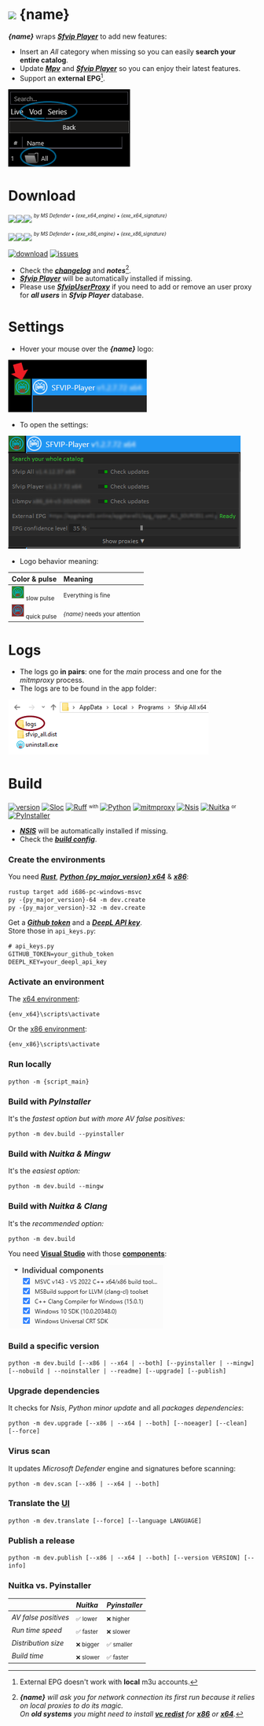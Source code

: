 # <kbd><img src="{ico_link}" width="45"></kbd> {name}
***{name}*** wraps ***[Sfvip Player](https://github.com/K4L4Uz/SFVIP-Player/tree/master)*** to add new features: 
* Insert an _All_ category when missing so you can easily **search your entire catalog**.  
* Update ***[Mpv](https://mpv.io/)*** and ***[Sfvip Player](https://github.com/K4L4Uz/SFVIP-Player/tree/master)*** so you can enjoy their latest features. 
* Support an **external EPG**[^1].

<kbd><img src="resources/readme/all.png"></kbd>

[^1]: External EPG doesn't work with **local** m3u accounts.
# Download
[<img src="https://custom-icon-badges.demolab.com/badge/{name} v{version_x64}-informational?logo=download-cloud&logoSource=feather&logoColor=white&style=flat-square" height="{h_download}"><img src="https://img.shields.io/badge/x64-informational?logo=Windows10&logoColor=lightblue&style=flat-square" height="{h_download}"><img src="https://custom-icon-badges.demolab.com/badge/{exe_x64_clean}?logo=shield-check&logoColor=white&style=flat-square" height="{h_download}">]({exe_x64_release})
<sup><sup>_by MS Defender • {exe_x64_engine} • {exe_x64_signature}_</sup></sup>

[<img src="https://custom-icon-badges.demolab.com/badge/{name} v{version_x86}-informational?logo=download-cloud&logoSource=feather&logoColor=white&style=flat-square" height="{h_download}"><img src="https://img.shields.io/badge/x86-informational?logo=Windows10&logoColor=lightblue&style=flat-square" height="{h_download}"><img src="https://custom-icon-badges.demolab.com/badge/{exe_x86_clean}?logo=shield-check&logoColor=white&style=flat-square" height="{h_download}">]({exe_x86_release})
<sup><sup>_by MS Defender • {exe_x86_engine} • {exe_x86_signature}_</sup></sup>

[![download](https://img.shields.io/github/downloads/{github_path}/total?color=informational&logo=github&labelColor=informational)](https://tooomm.github.io/github-release-stats/?username={github_owner}&repository={github_repo})
[![issues](https://img.shields.io/github/issues/sebdelsol/sfvip-all?logo=github&labelColor=success)](https://github.com/sebdelsol/sfvip-all/issues?q=is%3Aopen)


* Check the [***changelog***](build/changelog.md) and ***notes***[^2].  
* [***Sfvip Player***](https://github.com/K4L4Uz/SFVIP-Player/tree/master) will be automatically installed if missing.  
* Please use [***SfvipUserProxy***](user_proxy_cmd) if you need to add or remove an user proxy for ***all users*** in ***Sfvip Player*** database.

[^2]:_**{name}** will ask you for network connection its first run because it relies on local proxies to do its magic._  
_On **old systems** you might need to install [**vc redist**](https://learn.microsoft.com/en-GB/cpp/windows/latest-supported-vc-redist) for [**x86**](https://aka.ms/vs/17/release/vc_redist.x86.exe) or [**x64**](https://aka.ms/vs/17/release/vc_redist.x64.exe)._  

# Settings
* Hover your mouse over the ***{name}*** logo:

<kbd><img src="resources/readme/logo_arrow.png"></kbd>  

* To open the settings:

<kbd><img src="resources/readme/settings.png"></kbd>  

* Logo behavior meaning:

Color & pulse | Meaning
:--- | :---
<kbd><img src="resources/readme/logo_green.png" width="25"></kbd> <sub>slow pulse | <sub>Everything is fine
<kbd><img src="resources/readme/logo_red.png" width="25"></kbd>  <sub>quick pulse | <sub>_{name}_ needs your attention

# Logs
* The logs go **in pairs**: one for the _main_ process and one for the _mitmproxy_ process.  
* The logs are to be found in the app folder:

<kbd><img src="resources/readme/logs.png"></kbd>  

# Build
[![version](https://custom-icon-badges.demolab.com/badge/Build%20{build_version}-informational?logo=github)]({build_version_link})
[![Sloc](https://custom-icon-badges.demolab.com/badge/Sloc%20{sloc}-informational?logo=file-code)](https://api.codetabs.com/v1/loc/?github={github_path})
[![Ruff](https://custom-icon-badges.demolab.com/badge/Ruff-informational?logo=ruff-color)](https://github.com/astral-sh/ruff)
<sup><sub>with</sup></sub>
[![Python](https://custom-icon-badges.demolab.com/badge/Python%20{py_version}-linen?logo=python-color)](https://www.python.org/downloads/release/python-{py_version_compact}/)
[![mitmproxy](https://custom-icon-badges.demolab.com/badge/Mitmproxy%20{mitmproxy_version}-linen?logo=mitmproxy-black)](https://mitmproxy.org/)
[![Nsis](https://custom-icon-badges.demolab.com/badge/Nsis%20{nsis_version}-linen?logo=nsis-color)](https://nsis.sourceforge.io/Download)
[![Nuitka](https://custom-icon-badges.demolab.com/badge/Nuitka%20{nuitka_version}-linen?logo=nuitka)](https://nuitka.net/)
<sup><sub>or</sup></sub>
[![PyInstaller](https://custom-icon-badges.demolab.com/badge/PyInstaller%20{pyinstaller_version}-linen?logo=pyinstaller-windowed)](https://pyinstaller.org/en/stable/)

* [***NSIS***](https://nsis.sourceforge.io/Download) will be automatically installed if missing.  
* Check the [***build config***](build_config.py).

### Create the environments
You need [***Rust***](https://www.rust-lang.org/fr), [***Python {py_major_version} x64***](https://www.python.org/ftp/python/{py_version}/python-{py_version}-amd64.exe) & [***x86***](https://www.python.org/ftp/python/{py_version}/python-{py_version}.exe):
```console
rustup target add i686-pc-windows-msvc
py -{py_major_version}-64 -m dev.create
py -{py_major_version}-32 -m dev.create
```
Get a [***Github token***](https://docs.github.com/en/authentication/keeping-your-account-and-data-secure/managing-your-personal-access-tokens#personal-access-tokens-classic) and a [***DeepL API key***](https://www.deepl.com/en/docs-api/).  
Store those in `api_keys.py`:
```python3
# api_keys.py
GITHUB_TOKEN=your_github_token
DEEPL_KEY=your_deepl_api_key
```

### Activate an environment
The [x64 environment]({x64_env_link}):
```console
{env_x64}\scripts\activate
```
Or the [x86 environment]({x86_env_link}):
```console
{env_x86}\scripts\activate
```

### Run locally
```console
python -m {script_main}
```
### Build with ***PyInstaller***
It's the _fastest option but with more AV false positives:_
```console
python -m dev.build --pyinstaller
```
### Build with ***Nuitka & Mingw***
It's the _easiest option:_
```console
python -m dev.build --mingw
```
### Build with ***Nuitka & Clang***
It's the _recommended option:_
```console
python -m dev.build
```
You need [**Visual Studio**](https://www.visualstudio.com/en-us/downloads/download-visual-studio-vs.aspx) with those [**components**](resources/readme/.vsconfig):

<kbd><img src="resources/readme/VS.png"></kbd>

### Build a specific version
```console
python -m dev.build [--x86 | --x64 | --both] [--pyinstaller | --mingw] [--nobuild | --noinstaller | --readme] [--upgrade] [--publish]
```
### Upgrade dependencies
It checks for _Nsis_, _Python minor update_ and all _packages dependencies_:
```console
python -m dev.upgrade [--x86 | --x64 | --both] [--noeager] [--clean] [--force]
```
### Virus scan
It updates _Microsoft Defender_ engine and signatures before scanning:
```console
python -m dev.scan [--x86 | --x64 | --both]
```
### Translate the [**UI**](translations/loc/texts.py)
```console
python -m dev.translate [--force] [--language LANGUAGE]
```
### Publish a release
```console
python -m dev.publish [--x86 | --x64 | --both] [--version VERSION] [--info]
```
### Nuitka vs. Pyinstaller
| | _Nuitka_  | _Pyinstaller_|
| :- | :- | :- |
| _AV false positives_ | <sub>✅ lower| <sub>❌ higher |
| _Run time speed_ | <sub>✅ faster | <sub>❌ slower |
| _Distribution size_ | <sub>❌ bigger  | <sub>✅ smaller |
| _Build time_ | <sub>❌ slower| <sub>✅ faster|
